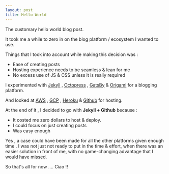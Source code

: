 ```yaml
---
layout: post
title: Hello World
---
```


The customary hello world blog post. 

It took me a while to zero in on the blog platform / ecosystem I wanted to use.

Things that I took into account while making this decision was :

* Ease of creating posts
* Hosting experience needs to be seamless & lean for me
* No excess use of JS & CSS unless it is really required

I experimented with [Jekyll](https://jekyllrb.com/) , [Octopress](http://octopress.org/) , [GatsBy](https://www.gatsbyjs.org/) & [Origami](http://www.origami.so/) for a blogging platform.

And looked at [AWS](https://aws.amazon.com) , [GCP](https://cloud.google.com)  , [Heroku](https://www.heroku.com/) & [Github](https://github.com) for hosting.

At the end of it , I decided to go with **Jekyll + Github** because : 
 - It costed me zero dollars to host & deploy.
 - I could focus on just creating posts 
 - Was easy enough

 Yes , a case could have been made for all the other platforms given enough time . I was not just not ready to put in the time & effort,
 when there was an easier solution in front of me, with no game-changing advantage that I would have missed.

 So that's all for now .... Ciao !!